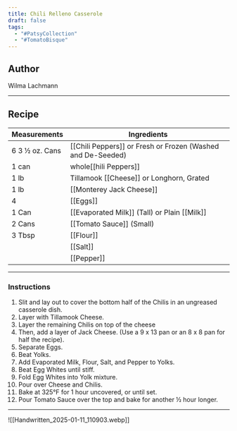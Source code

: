 ```yaml
---
title: Chili Relleno Casserole
draft: false
tags:
  - "#PatsyCollection"
  - "#TomatoBisque"
---
```

## Author
Wilma Lachmann
___
## Recipe

| Measurements  | Ingredients              |
| :------------ | ------------------------ |
|6 3 ½ oz. Cans|[[Chili Peppers]] or Fresh or Frozen (Washed and De-Seeded)|
|1 can|whole[[hili Peppers]]|
|1 lb|Tillamook [[Cheese]] or Longhorn, Grated|
|1 lb|[[Monterey Jack Cheese]]|
|4|[[Eggs]]|
|1 Can|[[Evaporated Milk]] (Tall) or Plain [[Milk]]|
|2 Cans|[[Tomato Sauce]] (Small)|
|3 Tbsp|[[Flour]]|
||[[Salt]] |
| |[[Pepper]]|
___
### Instructions
1. Slit and lay out to cover the bottom half of the Chilis in an ungreased casserole dish.
2. Layer with Tillamook Cheese.
3. Layer the remaining Chilis on top of the cheese
4. Then, add a layer of Jack Cheese. (Use a 9 x 13 pan or an 8 x 8 pan for half the recipe).
5. Separate Eggs.
6. Beat Yolks.
7. Add Evaporated Milk, Flour, Salt, and Pepper to Yolks.
8. Beat Egg Whites until stiff.
9. Fold Egg Whites into Yolk mixture.
10. Pour over Cheese and Chilis.
11. Bake at 325°F for 1 hour uncovered, or until set.
12. Pour Tomato Sauce over the top and bake for another ½ hour longer.

___

![[Handwritten_2025-01-11_110903.webp]]